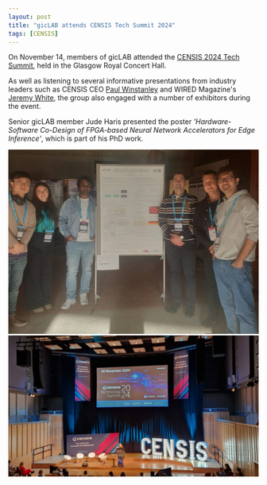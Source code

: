 ```yaml
---
layout: post
title: "gicLAB attends CENSIS Tech Summit 2024"
tags: [CENSIS]
---
```


On November 14, members of gicLAB attended the [CENSIS 2024 Tech Summit](https://censistechsummit.org.uk/censis_tech_summit/2024-tech-summit/#:~:text=14%20November%202024%2C%20Glasgow%20Royal,be%20live%20streamed%20or%20recorded.), held in the Glasgow Royal Concert Hall.

As well as listening to several informative presentations from industry leaders such as CENSIS CEO [Paul Winstanley](https://www.linkedin.com/in/paul-winstanley-1047521a/) and WIRED Magazine's [Jeremy White](https://www.jeremy-white.co.uk/), the group also engaged with a number of exhibitors during the event.

Senior gicLAB member Jude Haris presented the poster *'Hardware-Software Co-Design of FPGA-based Neural Network Accelerators for Edge Inference'*, which is part of his PhD work.

![CENSIS_group_photo](/assets/img/CENSIS_group_photo.png)
![CENSIS_presentation](/assets/img/CENSIS_presentation.png)
